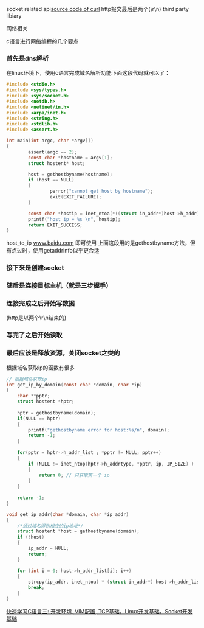 socket related api[source code of curl](https://github.com/curl/curl) http报文最后是两个(\r\n)
third party libiary

网络相关


c语言进行网络编程的几个要点

### 首先是dns解析
在linux环境下，使用c语言完成域名解析功能下面这段代码就可以了：

```c
#include <stdio.h>
#include <sys/types.h>
#include <sys/socket.h>
#include <netdb.h>
#include <netinet/in.h>
#include <arpa/inet.h>
#include <string.h>
#include <stdlib.h>
#include <assert.h>

int main(int argc, char *argv[])
{
        assert(argc == 2);
        const char *hostname = argv[1];
        struct hostent* host;

        host = gethostbyname(hostname);
        if (host == NULL)
        {
                perror("cannot get host by hostname");
                exit(EXIT_FAILURE);
        }

        const char *hostip = inet_ntoa(*((struct in_addr*)host->h_addr));
        printf("host ip = %s \n", hostip);
        return EXIT_SUCCESS;
}
```

host_to_ip www.baidu.com 即可使用
上面这段用的是gethostbyname方法，但有点过时，使用getaddrinfo似乎更合适

### 接下来是创建socket

### 随后是连接目标主机（就是三步握手）

### 连接完成之后开始写数据
(http是以两个\r\n结束的)

### 写完了之后开始读取

### 最后应该是释放资源，关闭socket之类的


根据域名获取ip的函数有很多
```c
// 根据域名获取ip
int get_ip_by_domain(const char *domain, char *ip)
{
	char **pptr;
	struct hostent *hptr;
 
	hptr = gethostbyname(domain);
	if(NULL == hptr)
	{
		printf("gethostbyname error for host:%s/n", domain);
		return -1;
	}
 
	for(pptr = hptr->h_addr_list ; *pptr != NULL; pptr++)
	{
		if (NULL != inet_ntop(hptr->h_addrtype, *pptr, ip, IP_SIZE) )
		{
			return 0; // 只获取第一个 ip
		}
	}
 
	return -1;
}

void get_ip_addr(char *domain, char *ip_addr)
{
    /*通过域名得到相应的ip地址*/
    struct hostent *host = gethostbyname(domain);
    if (!host)
    {
        ip_addr = NULL;
        return;
    }

    for (int i = 0; host->h_addr_list[i]; i++)
    {
        strcpy(ip_addr, inet_ntoa( * (struct in_addr*) host->h_addr_list[i]));
        break;
    }
}
```

[快速学习C语言三: 开发环境, VIM配置, TCP基础，Linux开发基础，Socket开发基础](https://www.cnblogs.com/onlytiancai/p/3855721.html)